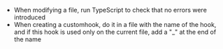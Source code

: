 - When modifying a file, run TypeScript to check that no errors were introduced
- When creating a customhook, do it in a file with the name of the hook, and if this hook is used only on the current file, add a "_" at the end of the name